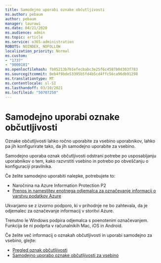 ```yaml
---
title: Samodejno uporabi oznake občutljivosti
ms.author: pebaum
author: pebaum
manager: laurawi
ms.date: 04/21/2020
ms.audience: admin
ms.topic: article
ms.service: o365-administration
ROBOTS: NOINDEX, NOFOLLOW
localization_priority: Normal
ms.custom:
- "1737"
- "9000181"
ms.openlocfilehash: fb05213b7b1efecbabc3e25f6c4587b0d303f783
ms.sourcegitcommit: 0eb4f9bde53395b5fd4b5cd4ffc56ca96db91298
ms.translationtype: MT
ms.contentlocale: sl-SI
ms.lasthandoff: 03/10/2021
ms.locfileid: "50707250"
---
```

# <a name="auto-apply-sensitivity-labels"></a>Samodejno uporabi oznake občutljivosti

Oznake občutljivosti lahko ročno uporabite za vsebino uporabnikov, lahko pa jih konfigurirate tako, da jih samodejno uporabite za vsebino.

Samodejno uporaba oznak občutljivosti odstrani potrebe po usposabljanju uporabnikov o tem, kako razvrstiti vsebino in potrebo po obveščanju o konfiguraciji pravilnika.

Če želite samodejno uporabiti nalepke, potrebujete to:

- Naročnina na Azure Information Protection P2
- [Prenos in namestitev enotnega odjemalca za označevanje informacij o varstvu podatkov Azure](https://docs.microsoft.com/azure/information-protection/rms-client/install-unifiedlabelingclient-app)

Ukvarjamo se z izvorno podporo, ki v prihodnje ne bo zahtevala, da je odjemalec za označevanje informacij v storitvi Azure.

Trenutno le Windows podpira odjemalca s poenotenim označevanjem.  Funkcija še ni podprta v računalnikih Mac, iOS in Android.

Če želite več informacij o oznakah občutljivosti in uporabi samodejno za vsebino, glejte:

- [Pregled oznak občutljivosti](https://docs.microsoft.com/microsoft-365/compliance/sensitivity-labels)
- [Samodejno uporabo oznake občutljivosti za vsebino](https://docs.microsoft.com/microsoft-365/compliance/apply-sensitivity-label-automatically)